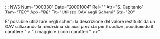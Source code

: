  :  : NWS Num="000330" Date="20001004" Rel="" Atr="S. Capitanio" Tem="TEC" App="B£" Tit="Utilizzo OAV negli Schemi" Sts="20"

E' possibile utilizzare negli schemi la descrizione del valore restituito da un OAV utilizzando la
medesima sintassi prevista per il codice , sostituendo il carattere  " > " ( maggiore ) con i caratteri " >>" .


